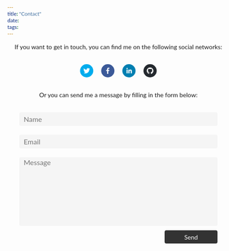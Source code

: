```yaml
---
title: "Contact"
date:
tags:
---
```

<style>

  * {
    font-family: Lato, sans-serif;
  }

  p {
    text-align: center;
    /*margin-bottom: 29px;*/
  }

  .social-icon:hover {
		box-shadow: 1px 1px 12px #93cbf9, -1px -1px 12px #93cbf9;
    transition: all 0.3s;
  }
</style>

<p>If you want to get in touch, you can find me on the following social networks:</p><br/>

<div style="text-align: center;"><a href="https://twitter.com/OriolCodes" target="_blank" class="social-icon bpPKZb" style="display: inline-block; width: 30px; height: 30px; border-radius: 50%; position: relative; overflow: hidden; vertical-align: middle;"><div class="social-container" style="position: absolute; top: 0px; left: 0px; width: 100%; height: 100%;"><svg class="social-svg" viewBox="0 0 64 64" style="position: absolute; top: 0px; left: 0px; width: 100%; height: 100%; fill-rule: evenodd;"><g class="social-svg-background" style="transition: fill 170ms ease-in-out; fill: transparent;"><circle cx="32" cy="32" r="31"></circle></g><g class="social-svg-icon" style="transition: fill 170ms ease-in-out; fill: transparent;"><path d="M48,22.1c-1.2,0.5-2.4,0.9-3.8,1c1.4-0.8,2.4-2.1,2.9-3.6c-1.3,0.8-2.7,1.3-4.2,1.6 C41.7,19.8,40,19,38.2,19c-3.6,0-6.6,2.9-6.6,6.6c0,0.5,0.1,1,0.2,1.5c-5.5-0.3-10.3-2.9-13.5-6.9c-0.6,1-0.9,2.1-0.9,3.3 c0,2.3,1.2,4.3,2.9,5.5c-1.1,0-2.1-0.3-3-0.8c0,0,0,0.1,0,0.1c0,3.2,2.3,5.8,5.3,6.4c-0.6,0.1-1.1,0.2-1.7,0.2c-0.4,0-0.8,0-1.2-0.1 c0.8,2.6,3.3,4.5,6.1,4.6c-2.2,1.8-5.1,2.8-8.2,2.8c-0.5,0-1.1,0-1.6-0.1c2.9,1.9,6.4,2.9,10.1,2.9c12.1,0,18.7-10,18.7-18.7 c0-0.3,0-0.6,0-0.8C46,24.5,47.1,23.4,48,22.1z"></path></g><g class="social-svg-mask" style="transition: fill 170ms ease-in-out; fill: rgb(0, 172, 237);"><path d="M0,0v64h64V0H0z M44.7,25.5c0,0.3,0,0.6,0,0.8C44.7,35,38.1,45,26.1,45c-3.7,0-7.2-1.1-10.1-2.9 c0.5,0.1,1,0.1,1.6,0.1c3.1,0,5.9-1,8.2-2.8c-2.9-0.1-5.3-2-6.1-4.6c0.4,0.1,0.8,0.1,1.2,0.1c0.6,0,1.2-0.1,1.7-0.2 c-3-0.6-5.3-3.3-5.3-6.4c0,0,0-0.1,0-0.1c0.9,0.5,1.9,0.8,3,0.8c-1.8-1.2-2.9-3.2-2.9-5.5c0-1.2,0.3-2.3,0.9-3.3 c3.2,4,8.1,6.6,13.5,6.9c-0.1-0.5-0.2-1-0.2-1.5c0-3.6,2.9-6.6,6.6-6.6c1.9,0,3.6,0.8,4.8,2.1c1.5-0.3,2.9-0.8,4.2-1.6 c-0.5,1.5-1.5,2.8-2.9,3.6c1.3-0.2,2.6-0.5,3.8-1C47.1,23.4,46,24.5,44.7,25.5z"></path></g></svg></div></a><!-- react-text: 29 -->&nbsp;&nbsp;&nbsp;&nbsp;&nbsp;<!-- /react-text --><a href="https://facebook.com/oriolmirosa" target="_blank" class="social-icon bpPKZb" style="display: inline-block; width: 30px; height: 30px; border-radius: 50%; position: relative; overflow: hidden; vertical-align: middle;"><div class="social-container" style="position: absolute; top: 0px; left: 0px; width: 100%; height: 100%;"><svg class="social-svg" viewBox="0 0 64 64" style="position: absolute; top: 0px; left: 0px; width: 100%; height: 100%; fill-rule: evenodd;"><g class="social-svg-background" style="transition: fill 170ms ease-in-out; fill: transparent;"><circle cx="32" cy="32" r="31"></circle></g><g class="social-svg-icon" style="transition: fill 170ms ease-in-out; fill: transparent;"><path d="M34.1,47V33.3h4.6l0.7-5.3h-5.3v-3.4c0-1.5,0.4-2.6,2.6-2.6l2.8,0v-4.8c-0.5-0.1-2.2-0.2-4.1-0.2 c-4.1,0-6.9,2.5-6.9,7V28H24v5.3h4.6V47H34.1z"></path></g><g class="social-svg-mask" style="transition: fill 170ms ease-in-out; fill: rgb(59, 89, 152);"><path d="M0,0v64h64V0H0z M39.6,22l-2.8,0c-2.2,0-2.6,1.1-2.6,2.6V28h5.3l-0.7,5.3h-4.6V47h-5.5V33.3H24V28h4.6V24 c0-4.6,2.8-7,6.9-7c2,0,3.6,0.1,4.1,0.2V22z"></path></g></svg></div></a><!-- react-text: 39 -->&nbsp;&nbsp;&nbsp;&nbsp;&nbsp;<!-- /react-text --><a href="https://www.linkedin.com/in/oriolmirosa" target="_blank" class="social-icon bpPKZb" style="display: inline-block; width: 30px; height: 30px; border-radius: 50%; position: relative; overflow: hidden; vertical-align: middle;"><div class="social-container" style="position: absolute; top: 0px; left: 0px; width: 100%; height: 100%;"><svg class="social-svg" viewBox="0 0 64 64" style="position: absolute; top: 0px; left: 0px; width: 100%; height: 100%; fill-rule: evenodd;"><g class="social-svg-background" style="transition: fill 170ms ease-in-out; fill: transparent;"><circle cx="32" cy="32" r="31"></circle></g><g class="social-svg-icon" style="transition: fill 170ms ease-in-out; fill: transparent;"><path d="M20.4,44h5.4V26.6h-5.4V44z M23.1,18c-1.7,0-3.1,1.4-3.1,3.1c0,1.7,1.4,3.1,3.1,3.1 c1.7,0,3.1-1.4,3.1-3.1C26.2,19.4,24.8,18,23.1,18z M39.5,26.2c-2.6,0-4.4,1.4-5.1,2.8h-0.1v-2.4h-5.2V44h5.4v-8.6 c0-2.3,0.4-4.5,3.2-4.5c2.8,0,2.8,2.6,2.8,4.6V44H46v-9.5C46,29.8,45,26.2,39.5,26.2z"></path></g><g class="social-svg-mask" style="transition: fill 170ms ease-in-out; fill: rgb(0, 127, 177);"><path d="M0,0v64h64V0H0z M25.8,44h-5.4V26.6h5.4V44z M23.1,24.3c-1.7,0-3.1-1.4-3.1-3.1c0-1.7,1.4-3.1,3.1-3.1 c1.7,0,3.1,1.4,3.1,3.1C26.2,22.9,24.8,24.3,23.1,24.3z M46,44h-5.4v-8.4c0-2,0-4.6-2.8-4.6c-2.8,0-3.2,2.2-3.2,4.5V44h-5.4V26.6 h5.2V29h0.1c0.7-1.4,2.5-2.8,5.1-2.8c5.5,0,6.5,3.6,6.5,8.3V44z"></path></g></svg></div></a>&nbsp;&nbsp;&nbsp;&nbsp;&nbsp;<!-- /react-text --><a href="https://github.com/oriolmirosa" target="_blank" class="social-icon bpPKZb" style="display: inline-block; width: 30px; height: 30px; border-radius: 50%; position: relative; overflow: hidden; vertical-align: middle;"><div class="social-container" style="position: absolute; top: 0px; left: 0px; width: 100%; height: 100%;"><svg class="social-svg" viewBox="0 0 64 64" style="position: absolute; top: 0px; left: 0px; width: 100%; height: 100%; fill-rule: evenodd;"><g class="social-svg-background" style="transition: fill 170ms ease-in-out; fill: transparent;"><circle cx="32" cy="32" r="31"></circle></g><g class="social-svg-icon" style="transition: fill 170ms ease-in-out; fill: transparent;"><path d="M32,16c-8.8,0-16,7.2-16,16c0,7.1,4.6,13.1,10.9,15.2 c0.8,0.1,1.1-0.3,1.1-0.8c0-0.4,0-1.4,0-2.7c-4.5,1-5.4-2.1-5.4-2.1c-0.7-1.8-1.8-2.3-1.8-2.3c-1.5-1,0.1-1,0.1-1 c1.6,0.1,2.5,1.6,2.5,1.6c1.4,2.4,3.7,1.7,4.7,1.3c0.1-1,0.6-1.7,1-2.1c-3.6-0.4-7.3-1.8-7.3-7.9c0-1.7,0.6-3.2,1.6-4.3 c-0.2-0.4-0.7-2,0.2-4.2c0,0,1.3-0.4,4.4,1.6c1.3-0.4,2.6-0.5,4-0.5c1.4,0,2.7,0.2,4,0.5c3.1-2.1,4.4-1.6,4.4-1.6 c0.9,2.2,0.3,3.8,0.2,4.2c1,1.1,1.6,2.5,1.6,4.3c0,6.1-3.7,7.5-7.3,7.9c0.6,0.5,1.1,1.5,1.1,3c0,2.1,0,3.9,0,4.4 c0,0.4,0.3,0.9,1.1,0.8C43.4,45.1,48,39.1,48,32C48,23.2,40.8,16,32,16z"></path></g><g class="social-svg-mask" style="transition: fill 170ms ease-in-out; fill: #24292E;"><path d="M0,0v64h64V0H0z M37.1,47.2c-0.8,0.2-1.1-0.3-1.1-0.8c0-0.5,0-2.3,0-4.4c0-1.5-0.5-2.5-1.1-3 c3.6-0.4,7.3-1.7,7.3-7.9c0-1.7-0.6-3.2-1.6-4.3c0.2-0.4,0.7-2-0.2-4.2c0,0-1.3-0.4-4.4,1.6c-1.3-0.4-2.6-0.5-4-0.5 c-1.4,0-2.7,0.2-4,0.5c-3.1-2.1-4.4-1.6-4.4-1.6c-0.9,2.2-0.3,3.8-0.2,4.2c-1,1.1-1.6,2.5-1.6,4.3c0,6.1,3.7,7.5,7.3,7.9 c-0.5,0.4-0.9,1.1-1,2.1c-0.9,0.4-3.2,1.1-4.7-1.3c0,0-0.8-1.5-2.5-1.6c0,0-1.6,0-0.1,1c0,0,1,0.5,1.8,2.3c0,0,0.9,3.1,5.4,2.1 c0,1.3,0,2.3,0,2.7c0,0.4-0.3,0.9-1.1,0.8C20.6,45.1,16,39.1,16,32c0-8.8,7.2-16,16-16c8.8,0,16,7.2,16,16 C48,39.1,43.4,45.1,37.1,47.2z"></path></g></svg></div></a></div><br/>

<p style="text-align:center">Or you can send me a message by filling in the form below:</p><br/>

<form style="width: 100%; max-width: 450px; margin: 0 auto;" action="https://formspree.io/oriolmirosa@gmail.com" method="POST">
  <input type="text" style="width: 100%; max-width: 450px; height: 31px; border-width: 1px; background-color: #F5F5F5; border-radius: 4px; border-style: none; color: black; margin-bottom: 20px; font-size: 16px; padding-left: 10px;" placeholder='Name' name='name' /><br/>
  <input type="email" style="width: 100%; max-width: 450px; height: 31px; border-width: 1px; background-color: #F5F5F5; border-radius: 4px; border-style: none; color: black; margin-bottom: 20px; font-size: 16px; padding-left: 10px;" placeholder='Email' name='_replyto' /><br/>
  <textarea rows='8' style="resize: none; width: 100%; max-width: 450px; border-width: 1px; background-color: #F5F5F5; border-radius: 4px; border-style: none; color: black; margin-bottom: 10px; font-size: 16px; padding-left: 10px;" placeholder="Message" name='message'></textarea><br/>
  <input style="float: right; width: 120px; height: 30px; padding-bottom: 0px; background-color: rgb(51, 51, 51); color: white; border-radius: 4px; font-size: 14px; border-style: none; padding-top: 0;" type="Submit" value="Send" />
</form>
